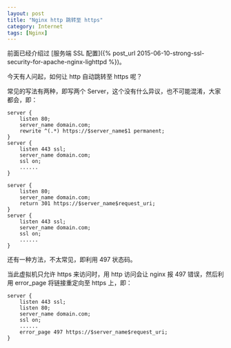 ```yaml
---
layout: post
title: "Nginx http 跳转至 https"
category: Internet
tags: [Nginx]
---
```


前面已经介绍过 [服务端 SSL 配置]({% post_url 2015-06-10-strong-ssl-security-for-apache-nginx-lighttpd %})。

今天有人问起，如何让 http 自动跳转至 https 呢？

常见的写法有两种，即写两个 Server，这个没有什么异议，也不可能混淆，大家都会，即：

<!-- more -->
```nginx
server {
    listen 80;
    server_name domain.com;
    rewrite ^(.*) https://$server_name$1 permanent;
}
server {
    listen 443 ssl;
    server_name domain.com;
    ssl on;
    ......
}
```

```nginx
server {
    listen 80;
    server_name domain.com;
    return 301 https://$server_name$request_uri;
}
server {
    listen 443 ssl;
    server_name domain.com;
    ssl on;
    ......
}
```

还有一种方法，不太常见，即利用 497 状态码。

当此虚拟机只允许 https 来访问时，用 http 访问会让 nginx 报 497 错误，然后利用 error_page 将链接重定向至 https 上，即：

```nginx
server {
    listen 443 ssl;
    listen 80;
    server_name domain.com;
    ssl on;
    ......
    error_page 497 https://$server_name$request_uri;
}
```
